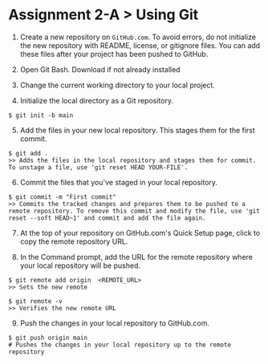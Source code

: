 # Assignment 2-A > Using Git

1. Create a new repository on `GitHub.com`. To avoid errors, do not initialize the new repository with README, license, or gitignore files. You can add these files after your project has been pushed to GitHub.

2. Open Git Bash. Download if not already installed

3. Change the current working directory to your local project.

4. Initialize the local directory as a Git repository.
```	
$ git init -b main 
```
  
5. Add the files in your new local repository. This stages them for the first commit.
```
$ git add .
>> Adds the files in the local repository and stages them for commit. To unstage a file, use 'git reset HEAD YOUR-FILE'.
```

6. Commit the files that you've staged in your local repository.
```    
$ git commit -m "First commit"
>> Commits the tracked changes and prepares them to be pushed to a remote repository. To remove this commit and modify the file, use 'git reset --soft HEAD~1' and commit and add the file again.
```

7. At the top of your repository on GitHub.com's Quick Setup page, click to copy the remote repository URL.

8. In the Command prompt, add the URL for the remote repository where your local repository will be pushed.
```
$ git remote add origin  <REMOTE_URL> 
>> Sets the new remote

$ git remote -v
>> Verifies the new remote URL
```
    
9. Push the changes in your local repository to GitHub.com.
```
$ git push origin main
# Pushes the changes in your local repository up to the remote repository
```